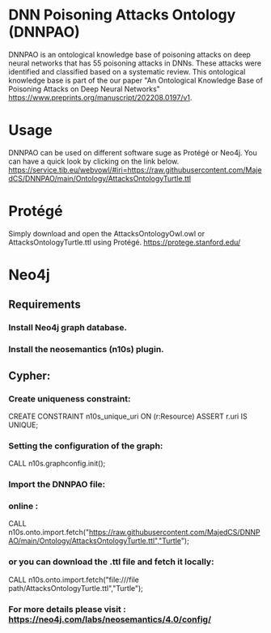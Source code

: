 # DNN Poisoning Attacks Ontology (DNNPAO)

DNNPAO is an ontological knowledge base of poisoning attacks on deep neural networks that has 55 poisoning attacks in DNNs. These attacks were identified and classified based on a systematic review. This ontological knowledge base is part of the our paper "An Ontological Knowledge Base of Poisoning Attacks on Deep Neural Networks"
https://www.preprints.org/manuscript/202208.0197/v1.

# Usage
DNNPAO can be used on different software suge as Protégé or Neo4j.
You can have a quick look by clicking on the link below.   
https://service.tib.eu/webvowl/#iri=https://raw.githubusercontent.com/MajedCS/DNNPAO/main/Ontology/AttacksOntologyTurtle.ttl

# Protégé 
Simply download and open the AttacksOntologyOwl.owl or AttacksOntologyTurtle.ttl using Protégé. https://protege.stanford.edu/ 

# Neo4j 
## Requirements
### Install Neo4j graph database.
### Install the neosemantics (n10s) plugin.

## Cypher:
### Create uniqueness constraint:
CREATE CONSTRAINT n10s_unique_uri ON (r:Resource)
ASSERT r.uri IS UNIQUE;
### Setting the configuration of the graph:
CALL n10s.graphconfig.init();
### Import the DNNPAO file:
### online : 
CALL n10s.onto.import.fetch("https://raw.githubusercontent.com/MajedCS/DNNPAO/main/Ontology/AttacksOntologyTurtle.ttl","Turtle");
### or you can download the .ttl file and fetch it locally:
CALL n10s.onto.import.fetch("file:///file path/AttacksOntologyTurtle.ttl","Turtle");
### For more details please visit : https://neo4j.com/labs/neosemantics/4.0/config/






